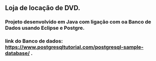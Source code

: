 
## Loja de locação de DVD.

### Projeto desenvolvido em Java com ligação com oa Banco de Dados usando Eclipse e Postgre.
### link do Banco de dados: https://www.postgresqltutorial.com/postgresql-sample-database/ .
